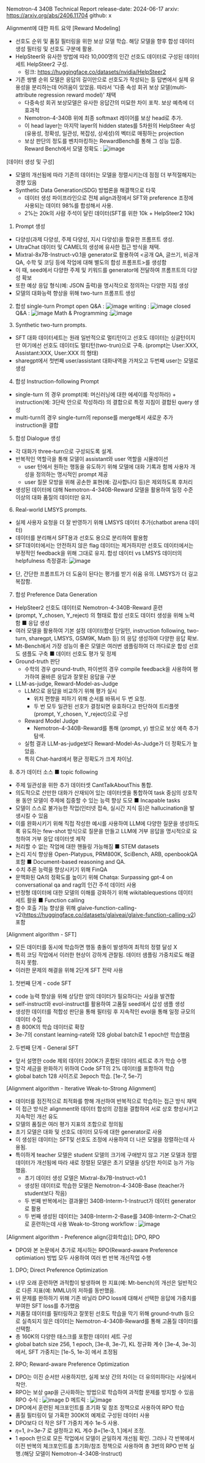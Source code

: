Nemotron-4 340B Technical Report
release-date: 2024-06-17
arxiv: https://arxiv.org/abs/2406.11704
github: x


Alignment에 대한 파트 요약
[Reward Modeling]
- 선호도 순위 및 품질 필터링을 위한 보상 모델 학습. 해당 모델을 향후 합성 데이터 생성 필터링 및 선호도 구분에 활용.
- HelpSteer와 유사한 방법에 따라 10,000명의 인간 선호도 데이터로 구성된 데이터 세트 HelpSteer2 구성.
  - 링크: https://huggingface.co/datasets/nvidia/HelpSteer2
- 기존 쌍별 순위 모델은 응답의 길이만으로 선호도가 작성되는 등 답변에서 실제 유용성을 분리하는데 어려움이 있었음. 따라서 '다중 속성 회귀 보상 모델(multi-attribute regression reward model)' 채택
  - 다중속성 회귀 보상모델은 유사한 응답간의 미묘한 차이 포착. 보상 예측에 더 효과적
  - Nemotron-4-340B 위에 최종 softmaxt 레이어를 보상 head로 추가.
  - 이 head layer는 마지막 layer의 hidden states를 5차원의 HelpSteer 속성(유용성, 정확성, 일관성, 복잡성, 상세성)의 벡터로 매핑하는 projection
  - 보상 판단의 정도를 벤치마킹하는 RewardBench를 통해 그 성능 입증.
    Reward Bench에서 모델 정확도 : ![image](https://github.com/SonWY2/review_papers_for_codellm/assets/36894403/c84b49c0-055a-4f50-bc7e-c7a2af9ef01c)

[데이터 생성 및 구성]
- 모델의 개선됨에 따라 기존의 데이터는 모델을 정렬시키는데 점점 더 부적절해지는 경향 있음
- Synthetic Data Generation(SDG) 방법론을 해결책으로 타묵
  - 데이터 생성 파이프라인으로 전체 align과정에서 SFT와 preference 조정에 사용되는 데이터 98%를 합성해서 사용.
  - 2%는 20k의 사람 주석이 달린 데이터(SFT를 위한 10k + HelpSteer2 10k)

1) Prompt 생성
- 다양성(과제 다양성, 주제 다양성, 지시 다양성)을 함유한 프롬프트 생성.
- UltraChat 데이터 및 CAMEL의 생성에 유사한 접근 방식을 채택.
- Mixtral-8x7B-Instruct-v0.1을 generator로 활용하여 <공개 QA, 글쓰기, 비공개 QA, 수학 및 코딩 등에 작업에 대해 별도의 합성 프롬프트>를 생성함
- 이 때, seed에서 다양한 주제 및 키워드를 generator에 전달하여 프롬프트의 다양성 확보
- 또한 예상 응답 형식(예: JSON 출력)을 명시적으로 정의하는 다양한 지침 생성
- 모델의 대화능력 향상을 위해 two-turn 프롬프트 생성

2) 합성 single-turn Prompt
open Q&A : ![image](https://github.com/SonWY2/review_papers_for_codellm/assets/36894403/2d125974-4b36-4eff-889a-83f34b8b2ea7)
writing : ![image](https://github.com/SonWY2/review_papers_for_codellm/assets/36894403/dfc04344-dd3d-461f-9a29-8cd0276f30be)
closed Q&A : ![image](https://github.com/SonWY2/review_papers_for_codellm/assets/36894403/08d2b469-a8ae-4ed4-8250-a59ee4bdeb5b)
Math & Programming :![image](https://github.com/SonWY2/review_papers_for_codellm/assets/36894403/d5ed4487-6b39-43a3-8daf-a02b83d4ca7b)

3) Synthetic two-turn prompts.
- SFT 대화 데이터세트는 원래 일반적으로 멀티턴이고 선호도 데이터는 싱글턴이지만 여기에선 선호도 데이터도 멀티턴(two-trun)으로 구축.
  (prompt는 User:XXX, Assistant:XXX, User:XXX 의 형태)
- sharegpt에서 첫번째 user/assistant 대화내역을 가져오고 두번째 user는 모델로 생성

4) 합성 Instruction-following Prompt
- single-turn 의 경우 prompt(예: 머신러닝에 대한 에세이를 작성하라) + instruction(예: 3단락 안으로 작성하라) 의 결합으로 특정 지침이 결합된 query 생성
- multi-turn의 경우 single-turn의 reponse를 merge해서 새로운 추가 instruction을 결합

5) 합성 Dialogue 생성
- 각 대화가 three-turn으로 구성되도록 설계.
- 반복적인 역할극을 통해 모델이 assistant와 user 역할을 시뮬레이션
  - user 턴에서 원하는 행동을 유도하기 위해 모델에 대화 기록과 함께 사용자 개성을 정의하는 명시적인 prompt 제공
  - user 질문 모방을 위해 공손한 표현(예: 감사합니다 등)은 제외하도록 후처리
- 생성된 데이터에 대해 Nemotron-4-340B-Reward 모델을 활용하여 일정 수준 이상의 대화 품질의 데이터만 유지.

6) Real-world LMSYS prompts.
- 실제 사용자 요청을 더 잘 반영하기 위해 LMSYS 데이터 추가(chatbot arena 데이터)
- 데이터를 분리해서 SFT용과 선호도 용으로 분리하여 활용함
- SFT데이터에서는 안전하지 않은 flag 데이터는 제거하지만 선호도 데이터에서는 부정적인 feedback을 위해 그대로 유지.
합성 데이터 vs LMSYS 데이터의 helpfulness 측정결과: ![image](https://github.com/SonWY2/review_papers_for_codellm/assets/36894403/46b9f75d-5d5b-4b35-872c-83f3de9ddeda)
* 단, 간단한 프롬프트가 더 도움이 된다는 평가를 받기 쉬움 유의. LMSYS가 더 길고 복잡함.

7) 합성 Preference Data Generation
- HelpSteer2 선호도 데이터로 Nemotron-4-340B-Reward 훈련
- (prompt, Y_chosen, Y_reject) 의 형태로 합성 선호도 데이터 생성을 위해 노력함
■ 응답 생성
- 여러 모델을 활용하여 기본 설정 데이터(합성 단일턴, instruction following, two-turn, sharegpt, LMSYS, GSM9K, Math 등) 의 응답 생성하여 다양한 응답 확보.
- Mt-Bench에서 가장 성능이 좋은 모델은 여러번 샘플링하여 더 까다로운 합성 선호도 샘플도 구축
■ 데이터 선호도 평가 및 정제
- Ground-truth 판단
  - 수학의 경우 ground-truth, 파이썬의 경우 compile feedback을 사용하여 평가하여 올바른 응답과 잘못된 응답을 구분
- LLM-as-judge, Reward-Model-as-Judge
  - LLM으로 응답을 비교하기 위해 평가 실시
    - 위치 편향을 피하기 위해 순서를 바꿔서 두 번 요청.
    - 두 번 모두 일관된 선호가 결정되면 유효하다고 판단하여 트리플렛(prompt, Y_chosen, Y_reject)으로 구성
  - Reward Model Judge
    - Nemotron-4-340B-Reward를 통해 (prompt, y) 쌍으로 보상 예측 추가 탐색.
  - 실험 결과 LLM-as-judge보다 Reward-Model-As-Judge가 더 정확도가 높았음.
  - 특히 Chat-hard에서 평균 정확도가 크게 차이남.

8) 추가 데이터 소스
■ topic following
- 주제 일관성을 위한 추가 데이터셋 CantTalkAboutThis 통합.
- 의도적으로 산만한 대화가 산재되어 있는 데이터셋을 통합하여 task 중심의 상호작용 동안 모델이 주제에 집중할 수 있는 능력 향상 도모
■ Incapable tasks
- 모델이 스스로 불가능한 작업(인터넷 접속, 실시간 지식 등)은 hallucination을 발생시킬 수 있음
- 이를 완화시키기 위해 직접 작성한 예시를 사용하여 LLM에 다양한 질문을 생성하도록 유도하는 few-shot 방식으로 질문을 만들고 LLM에 거부 응답을 명시적으로 요청하여 거부 응답 데이터셋 제작
- 처리할 수 없는 작업에 대한 핸들링 가능해짐
■ STEM datasets
- 논리 지식 향상용 Open-Platypus, PRM800K, SciBench, ARB, openbookQA 포함
■ Document-based reasoning and QA.
- 수치 추론 능력을 향상시키기 위해 FinQA
- 문맥화된 QA의 정확도를 높이기 위해 Chatqa: Surpassing gpt-4 on conversational qa and rag의 인간 주석 데이터 사용
- 반정형 데이터에 대한 모델의 이해를 강화하기 위해 wikitablequestions 데이터 세트 활용
■ Function calling
- 함수 호출 기능 향상을 위해 glaive-function-calling-v2(https://huggingface.co/datasets/glaiveai/glaive-function-calling-v2) 포함

[Alignment algorithm - SFT]
- 모든 데이터를 동시에 학습하면 행동 충돌이 발생하여 최적의 정렬 달성 X
- 특히 코딩 작업에서 이러한 현상이 강하게 관찰됨. 데이터 샘플링 가중치로도 해결하지 못함.
- 이러한 문제의 해결을 위해 2단계 SFT 전략 사용
1) 첫번째 단계 - code SFT
  - code 능력 향상을 위해 상당한 양의 데이터가 필요하다는 사실을 발견함
  - self-instruct와 evol-instruct를 활용하여 고품질 seed에서 삽성 샘플 생성
  - 생성한 데이터를 적합성 판단을 통해 필터링 후 지속적인 evol을 통해 일정 규모의 데이터 수집
  - 총 800K의 학습 데이터로 확장
  - 3e-7의 constant learning-rate와 128 global batch로 1 epoch만 학습했음
2) 두번째 단계 - General SFT
  - 앞서 설명한 code 제외 데이터 200K가 혼합된 데이터 세트로 추가 학습 수행
  - 망각 세금을 완화하기 위하여 Code SFT의 2% 데이터를 포함하여 학습
  - global batch 128 사이즈로 3epoch 학습. [1e-7, 5e-7]

[Alignment algorithm - Iterative Weak-to-Strong Alignment] 
- 데이터를 점진적으로 최적화를 향해 개선하여 반복적으로 학습하는 접근 방식 채택
- 이 접근 방식은 alignment와 데이터 합성의 강점을 결합하여 서로 상호 향상시키고 지속적인 개선 유도
- 모델의 품질은 여러 평가 지표의 조합으로 정의됨
- 초기 모델은 대화 및 선호도 데이터 모두에 대한 generator로 사용
- 이 생성된 데이터는 SFT및 선호도 조정에 사용하여 더 나은 모델을 정렬하는데 사용됨.
- 특이하게 teacher 모델은 student 모델의 크기에 구애받지 않고 기본 모델과 정렬 데이터가 개선됨에 따라 새로 정렬된 모델은 초기 모델을 상당한 차이로 능가 가능했음.
  - 초기 데이터 생성 모델은 Mixtral-8x7B-Instruct-v0.1
  - 생성된 데이터로 학습한 모델은 Nemotron-4-340B-Base (teacher가 student보다 작음)
  - 두 번째 반복에서는 결과물인 340B-Interm-1-Instruct가 데이터 generator로 활용
  - 두 번째 생성된 데이터는 340B-Interm-2-Base를 340B-Interm-2-Chat으로 훈련하는데 사용
Weak-to-Strong workflow : ![image](https://github.com/SonWY2/review_papers_for_codellm/assets/36894403/f6d3388e-2561-488e-ad25-a9690534d566)


[Alignment algorithm - Preference align(강화학습)]; DPO, RPO
- DPO와 본 논문에서 추가로 제시하는 RPO(Reward-aware Preference optimiation) 방법 모두 사용하여 여러 번 반복 개선작업 수행
1) DPO; Direct Preference Optimization
- 너무 오래 훈련하면 과적합이 발생하며 한 지표(예: Mt-bench)의 개선은 일반적으로 다른 지표(예: MMLU)의 저하를 동반했음.
- 위 문제를 완하하기 위해 기존 바닐라 DPO loss에 대해서 선택한 응답에 가중치를 부여한 SFT loss를 추가했음
- 저품질 데이터를 필터링하고 잘못된 선호도 학습을 막기 위해 ground-truth 등으로 실측되지 않은 데이터는 Nemotron-4-340B-Reward를 통해 고품질 데이터를 선택함.
- 총 160K의 다양한 태스크를 포함한 데이터 세트 구성
- global batch size 256, 1 epoch, [3e-8, 3e-7], KL 정규화 계수 [3e-4, 3e-3] 에서, SFT 가중치는 [1e-5, 1e-3] 에서 조정됨
2) RPO; Reward-aware Preference Optimization 
- DPO는 이진 순서만 사용하지만, 실제 보상 간의 차이는 더 유의미하다는 사실에서 착안. 
- RPO는 보상 gap을 근사화하는 방법으로 학습하여 과적합 문제를 방지할 수 있음
RPO 수식 :  ![image](https://github.com/SonWY2/review_papers_for_codellm/assets/36894403/e0d420b7-d936-459a-b72f-2d48584fee62)
D 메트릭 : ![image](https://github.com/SonWY2/review_papers_for_codellm/assets/36894403/bf1d688b-23db-4a59-8a0e-e0b763a9281e)
- DPO에서 훈련된 체크포인트를 초기화 및 참조 정책으로 사용하여 RPO 학습
- 품질 필터링이 덜 가혹한 300K의 예제로 구성된 데이터 사용
- DPO보다 더 작은 SFT 가중치 계수 1e-5 사용.
- 𝜂=1, 𝑙𝑟=3⁢𝑒⁢-⁢7 로 설정하고 KL 계수 β=[1e-3, 1.]에서 조정.
- 1 epoch 만으로 모든 작업에서 모델이 균일하게 개선됨 확인. 그러나 각 반복에서 이전 반복의 체크포인트를 초기화/참조 정책으로 사용하여 총 3번의 RPO 반복 실행.(해당 모델이 Nemotron-4-340B-Instruct)

